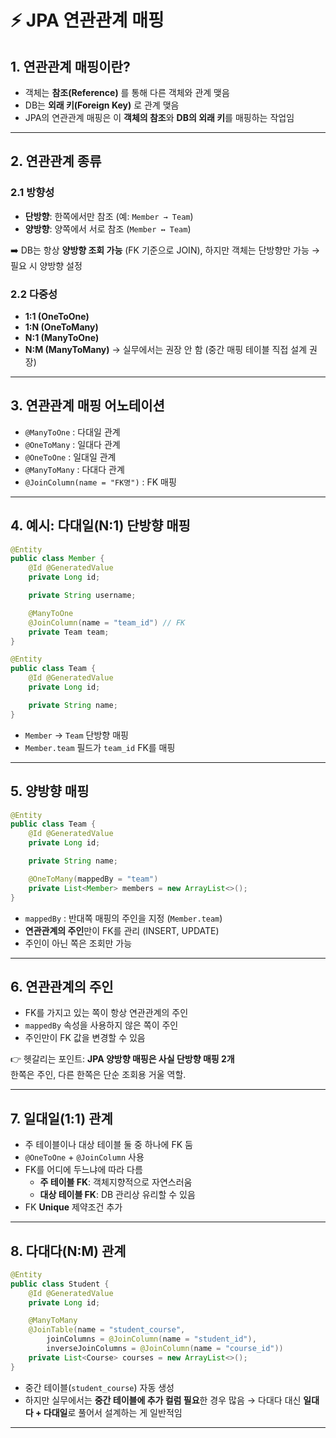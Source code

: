 # ⚡ JPA 연관관계 매핑

## 1. 연관관계 매핑이란?
- 객체는 **참조(Reference)** 를 통해 다른 객체와 관계 맺음  
- DB는 **외래 키(Foreign Key)** 로 관계 맺음  
- JPA의 연관관계 매핑은 이 **객체의 참조**와 **DB의 외래 키**를 매핑하는 작업임  

---

## 2. 연관관계 종류
### 2.1 방향성
- **단방향**: 한쪽에서만 참조 (예: `Member → Team`)  
- **양방향**: 양쪽에서 서로 참조 (`Member ↔ Team`)  

➡️ DB는 항상 **양방향 조회 가능** (FK 기준으로 JOIN), 하지만 객체는 단방향만 가능 → 필요 시 양방향 설정  

### 2.2 다중성
- **1:1 (OneToOne)**  
- **1:N (OneToMany)**  
- **N:1 (ManyToOne)**  
- **N:M (ManyToMany)** → 실무에서는 권장 안 함 (중간 매핑 테이블 직접 설계 권장)  

---

## 3. 연관관계 매핑 어노테이션
- `@ManyToOne` : 다대일 관계  
- `@OneToMany` : 일대다 관계  
- `@OneToOne` : 일대일 관계  
- `@ManyToMany` : 다대다 관계  
- `@JoinColumn(name = "FK명")` : FK 매핑  

---

## 4. 예시: 다대일(N:1) 단방향 매핑
```java
@Entity
public class Member {
    @Id @GeneratedValue
    private Long id;

    private String username;

    @ManyToOne
    @JoinColumn(name = "team_id") // FK
    private Team team;
}

@Entity
public class Team {
    @Id @GeneratedValue
    private Long id;

    private String name;
}
```
- `Member` → `Team` 단방향 매핑  
- `Member.team` 필드가 `team_id` FK를 매핑  

---

## 5. 양방향 매핑
```java
@Entity
public class Team {
    @Id @GeneratedValue
    private Long id;

    private String name;

    @OneToMany(mappedBy = "team")
    private List<Member> members = new ArrayList<>();
}
```

- `mappedBy` : 반대쪽 매핑의 주인을 지정 (`Member.team`)  
- **연관관계의 주인**만이 FK를 관리 (INSERT, UPDATE)  
- 주인이 아닌 쪽은 조회만 가능  

---

## 6. 연관관계의 주인
- FK를 가지고 있는 쪽이 항상 연관관계의 주인  
- `mappedBy` 속성을 사용하지 않은 쪽이 주인  
- 주인만이 FK 값을 변경할 수 있음  

👉 헷갈리는 포인트: **JPA 양방향 매핑은 사실 단방향 매핑 2개**  
한쪽은 주인, 다른 한쪽은 단순 조회용 거울 역할.  

---

## 7. 일대일(1:1) 관계
- 주 테이블이나 대상 테이블 둘 중 하나에 FK 둠  
- `@OneToOne` + `@JoinColumn` 사용  
- FK를 어디에 두느냐에 따라 다름  
  - **주 테이블 FK**: 객체지향적으로 자연스러움  
  - **대상 테이블 FK**: DB 관리상 유리할 수 있음  
- FK **Unique** 제약조건 추가

---

## 8. 다대다(N:M) 관계
```java
@Entity
public class Student {
    @Id @GeneratedValue
    private Long id;

    @ManyToMany
    @JoinTable(name = "student_course",
        joinColumns = @JoinColumn(name = "student_id"),
        inverseJoinColumns = @JoinColumn(name = "course_id"))
    private List<Course> courses = new ArrayList<>();
}
```
- 중간 테이블(`student_course`) 자동 생성  
- 하지만 실무에서는 **중간 테이블에 추가 컬럼 필요**한 경우 많음 → 다대다 대신 **일대다 + 다대일**로 풀어서 설계하는 게 일반적임  

---
